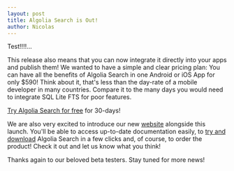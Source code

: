 ```yaml
---
layout: post
title: Algolia Search is Out!
author: Nicolas
---
```


Test!!!!...


This release also means that you can now integrate it directly into your apps
and publish them! We wanted to have a simple and clear pricing plan: You can
have all the benefits of Algolia Search in one Android or iOS App for only
$590! Think about it, that's less than the day-rate of a mobile developer in
many countries. Compare it to the many days you would need to integrate SQL
Lite FTS for poor features.

[Try Algolia Search for free][4] for 30-days!

We are also very excited to introduce our new
[website][5] alongside this launch. You'll be able to
access up-to-date documentation easily, to [try and
download][6] Algolia Search in a few clicks and, of
course, to order the product! Check it out and let us know what you think!

Thanks again to our beloved beta testers. Stay tuned for more news!


[1]: ./assets/hand-203x300.jpg
[2]: http://www.algolia.com/product/
[3]: http://www.algolia.com/?video=1
[4]: http://www.algolia.com/try/
[5]: http://www.algolia.com
[6]: http://www.algolia.com/try/
